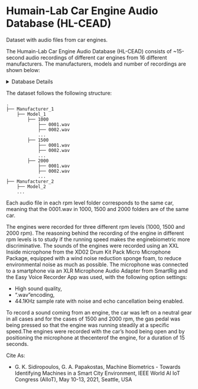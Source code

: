 # Humain-Lab Car Engine Audio Database (HL-CEAD)
Dataset with audio files from car engines.

The Humain-Lab Car Engine Audio Database (HL-CEAD) consists of ~15-second audio recordings of different car engines from 16 different manufacturers. The manufacturers, models and number of recordings are shown below:

<details><summary>
Database Details
</summary>

Manufacturer  | Model         | Recordings
------------- | ------------- | :----------:
Alpha Romeo   | Giulietta     | 1
BMW           | 116           | 1
&nbsp;        | 520i          | 1
&nbsp;        | x6            | 1
Chevrolett    | Lacetti       | 1
&nbsp;        | Spark         | 3
Citroen       | C3            | 2
&nbsp;        | C4            | 2
&nbsp;        | Saxo          | 2
&nbsp;        | C2            | 1
&nbsp;        | Berlingo      | 1
&nbsp;        | Saxo          | 2
Daewoo        | Matiz         | 1
Fiat          | Panda         | 4
&nbsp;        | Punto         | 3
&nbsp;        | Doblo         | 1
Ford          | Fiesta        | 2
&nbsp;        | Focus         | 3
&nbsp;        | KA            | 1
&nbsp;        | Modeo         | 1
Hyundai       | Atos          | 1
&nbsp;        | i20           | 1
Opel          | Astra         | 6
&nbsp;        | Corsa         | 4
&nbsp;        | Vectra        | 1
Peugeot       | 206           | 2
&nbsp;        | 307           | 3
Renault       | Megane        | 2
&nbsp;        | Twingo        | 2
Seat          | Ibiza         | 1
Skoda         | Octavia       | 1
Suzuki        | Grand Vitara  | 2
Toyota        | Yaris         | 1
VolksWagen    | Polo 1.4      | 1

</details>


The dataset follows the following structure: 
```
.
├── Manufacturer_1
    ├── Model_1
        ├── 1000
            ├── 0001.wav
            ├── 0002.wav
            ...
        ├── 1500
            ├── 0001.wav
            ├── 0002.wav
            ...
        ├── 2000
            ├── 0001.wav
            ├── 0002.wav
            ...
├── Manufacturer_2
    ├── Model_2
    ...
```
Each audio file in each rpm level folder corresponds to the same car, meaning that the 0001.wav in 1000, 1500 and 2000 folders are of the same car.

The  engines  were  recorded  for three different rpm levels (1000, 1500 and 2000 rpm). The reasoning  behind the recording of the  engine  in  different rpm levels is to study if the running speed makes the enginebiometric more discriminative. The sounds of the engines were recorded using an XXL Inside  microphone  from  the  XD02  Drum  Kit  Pack  Micro Microphone   Package,   equipped   with   a   wind   noise reduction  sponge  foam, to  reduce  environmental  noise  as much  as possible. The  microphone  was  connected  to  a smartphone via an XLR Microphone Audio Adapter from SmartRig and the Easy Voice Recorder App was used, with the  following option  settings:

* High sound quality, 
* “.wav”encoding,   
* 44.1KHz   sample   rate   with   noise   and   echo cancellation being enabled. 

To record a sound coming from an engine, the car was left on a neutral gear in all cases and for the cases of 1500 and 2000 rpm, the gas pedal was being pressed so that the engine  was running  steadily at a specific speed.The engines were recorded with the car’s hood being open and by positioning the microphone at thecenterof the engine, for a duration of 15 seconds.

Cite As:

* G. K. Sidiropoulos, G. A. Papakostas, Machine Biometrics - Towards Identifying Machines in a Smart City Environment, IEEE World AI IoT Congress (AIIoT), May 10-13, 2021, Seattle, USA

